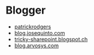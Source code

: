# Blogger

- [patrickrodgers](https://blogs.msdn.microsoft.com/patrickrodgers)
- [blog.josequinto.com](https://blog.josequinto.com)
- [tricky-sharepoint.blogspot.ch](http://tricky-sharepoint.blogspot.ch)
- [blog.arvosys.com](http://blog.arvosys.com)

